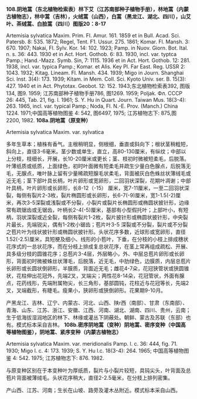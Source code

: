 **108.阴地蒿（东北植物检索表）林下艾（江苏南部种子植物手册），林地蒿（内蒙古植物志），林中蒿（吉林），火绒蒿（山西），白蒿（黑龙江、湖北、四川），山艾叶、茶绒蒿、白脸蒿（四川）图版20：8-17**

Artemisia sylvatica Maxim. Prim. Fl. Amur. 161. 1859 et in Bull. Acad. Sci. Patersb. 8: 535. 1872; Regel, Tent. F1. Ussur. 275. 1861; Komar. Fl. Mansh. 3: 670. 1907; Nakai, Fl. Sylv. Kor. 14: 102. 1923; Pamp. in Nuov. Giorn. Bot. Ital. n. s. 36: 443. 1930 et in Act. Hort. Gothob. 6: 83. 1930, incl. var. typtca Pamp.; Hand.-Mazz. Symb. Sin, 7: 1115. 1936 et in Act. Hort. Gothob. 12: 281. 1938, incl. var. typica Pamp.; Komar. et Alis. Key Pl. Far East. Reg. USSR 2: 1043. 1932; Kitag. Lineam. Fl. Mansh. 434. 1939; Migo in Journ. Shanghai Sci. Inst. 3(4): 173. 1939; Kitam. in Mem. Coll. Sci. Kyoto Univ. ser. B. 15(3): 427. 1940 et in Act. Phytotax. Geobot. 12: 152. 1943;东北植物检索表392, 图版134, 图9. 1959; 江苏南部种子植物手册786, 图1269. 1959; Poljak. Фл. СССР 26: 445, Tab. 21, fig. l. 1961; S. Y. Hu in Quart. Journ. Taiwan Mus. 18(3-4): 263. 1965, incl. var. typical Pamp.; Noda, Fl. N.-E. Prov. (Manch.) China 1224. 1971;中国高等植物图鉴 4: 542, 图6497, 1975; 江苏植物志下: 875,图 2200, 1982.
**108a.阴地蒿（原变种）**

Artemisia sylvatica Maxim. var. sylvatica

多年生草本；植株有香气。主根稍明显，侧根细，垂直或斜向下；根状茎稍粗短，斜向上，直径3-6毫米。茎少数或单生，直立，高80-130厘米，有纵纹；中部以上分枝，枝细长，开展，长10-20厘米或更长；茎、枝初时微被短柔毛，后脱落。叶薄纸质或纸质，上面绿色，初时叶面微有短柔毛并疏生少量白色腺点，后脱落无毛，无腺点，唯叶脉上留有少量稀疏短腺毛状柔毛，背面被灰白色蛛丝状薄绒毛或近无毛；茎下部叶具长柄，叶片卵形或宽卵形，二回羽状深裂，花期叶凋谢；中部叶具柄，叶片卵形或长卵形，长8-12（-15） 厘米，宽7-11厘米，一至二回羽状深裂，每侧有裂片2-3枚，裂片椭圆形或长卵形，长6-7(-9)厘米，宽1-1.5(-2)厘米，再次3-5深裂或浅裂或不分裂，小裂片或裂片长椭圆形或椭圆状披针形，边缘常有疏锯齿或无锯齿，叶柄长2-4(-5)厘米，基部有小型假托叶；上部叶小，有短柄，羽状深裂或近全裂，每侧有裂片1-2枚，裂片披针形或椭圆状披针形，中央裂片最长，先端锐尖，偶有1-2枚小锯齿；苞片叶3-5 深裂或不分裂，裂片或不分裂之苞片叶为线状披针形或椭圆状披针形。头状花序多数，近球形或宽卵形，直径1.52(-2.5)厘米，具短梗及细小、线形的小苞叶，下垂，在分枝的小枝上排成穗状花序式的一总状花序，而在分枝上排成复总状花序，在茎上常再组成疏松、开展、具多级分枝的圆锥花序；总苞片3-4层，外层略小，外、中层总苞片卵形或长卵形，背面初时微被蛛丝状薄毛，后脱落，近无毛，中肋绿色，边膜质，内层总苞片长卵形或长圆状倒卵形，半膜质，背面近无毛；雌花4-7朵，花冠狭管状或狭圆锥状，花柱伸出花冠外，先端2叉，叉端尖；两性花8-14朵，花冠管状，外面有腺点，花药线形，先端附属物尖，长三角形，基部圆钝，花柱近与花冠等长，先端2叉，叉端截形，有睫毛。瘦果小，狭卵形或狭倒卵形。花果期9-10月。

产黑龙江、吉林、辽宁、内蒙古、河北、山西、陕r西（南部）、甘肃（东南部）、青海、山东、江苏、浙江、安徽、江西、河南、湖北、湖南、四川、贵州，云南；生于低海拔湿润地区的林下、林缘或灌丛下阴蔽处。朝鲜、蒙古及苏联（东部）也有。模式标本采自吉林。
**108b.密序阴地蒿（变种）阴地蒿、密序变种（中国高等植物图鉴），阴地蒿、紧序变种（内蒙古植物志）**

Artemisia sylvatica Maxim. var. meridionalis Pamp. l. c. 36: 444, fig. 71. 1930; Migo l. c. 4: 173. 1939; S. Y. Hu l.c. 18(3-4): 264. 1965; 中国高等植物图鉴 4: 542. 1975; 江苏植物志下: 876. 1982.

与原变种区别在于本变种叶为厚纸质，裂片与小裂片较短，具钝尖头，叶背面及总苞片背面被薄绒毛。头状花序稍大，直径2-2.5毫米，在分枝上排列密集。

产山西、江苏、河南；生长在山坡、路旁及灌木丛附近。模式标本采自山西。
